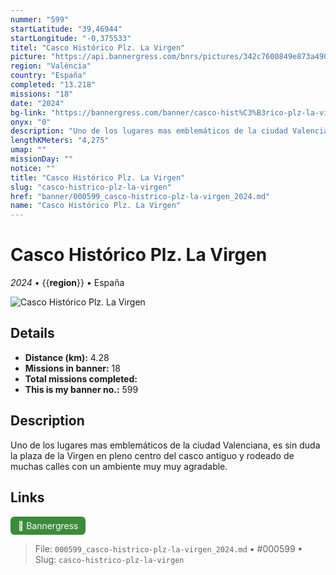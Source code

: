 ```yaml
---
nummer: "599"
startLatitude: "39,46944"
startLongitude: "-0,375533"
titel: "Casco Histórico Plz. La Virgen"
picture: "https://api.bannergress.com/bnrs/pictures/342c7600849e873a4902bf8f0f8af4d0"
region: "València"
country: "España"
completed: "13.218"
missions: "18"
date: "2024"
bg-link: "https://bannergress.com/banner/casco-hist%C3%B3rico-plz-la-virgen-4c18"
onyx: "0"
description: "Uno de los lugares mas emblemáticos de la ciudad Valenciana, es sin duda la plaza de la Virgen en pleno centro del casco antiguo y rodeado de muchas calles con un ambiente muy muy agradable."
lengthKMeters: "4,275"
umap: ""
missionDay: ""
notice: ""
title: "Casco Histórico Plz. La Virgen"
slug: "casco-histrico-plz-la-virgen"
href: "banner/000599_casco-histrico-plz-la-virgen_2024.md"
name: "Casco Histórico Plz. La Virgen"
---
```

# Casco Histórico Plz. La Virgen

*2024* • {{__region__}} • España

![Casco Histórico Plz. La Virgen](https://api.bannergress.com/bnrs/pictures/342c7600849e873a4902bf8f0f8af4d0)



## Details
- **Distance (km):** 4.28
- **Missions in banner:** 18
- **Total missions completed:** 
- **This is my banner no.:** 599



## Description
Uno de los lugares mas emblemáticos de la ciudad Valenciana, es sin duda la plaza de la Virgen en pleno centro del casco antiguo y rodeado de muchas calles con un ambiente muy muy agradable.



## Links
<a href="https://bannergress.com/banner/casco-hist%C3%B3rico-plz-la-virgen-4c18" target="_blank" style="display:inline-block;margin-right:8px;padding:6px 12px;background:#3c8b3c;color:#fff;text-decoration:none;border-radius:6px;">🔗 Bannergress</a>



> File: `000599_casco-histrico-plz-la-virgen_2024.md` • #000599 • Slug: `casco-histrico-plz-la-virgen`
